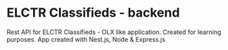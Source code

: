 # ELCTR Classifieds - backend
Rest API for ELCTR Classifieds - OLX like application. Created for learning purposes.
App created with Nest.js, Node & Express.js
